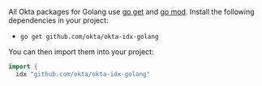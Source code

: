All Okta packages for Golang use [go get](https://golang.org/cmd/go/#hdr-Add_dependencies_to_current_module_and_install_them) and [go mod](https://blog.golang.org/using-go-modules). Install the following dependencies in your project:

- `go get github.com/okta/okta-idx-golang`

You can then import them into your project:

```go
import {
  idx "github.com/okta/okta-idx-golang"
```
